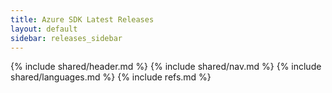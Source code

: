 ```yaml
---
title: Azure SDK Latest Releases
layout: default
sidebar: releases_sidebar
---
```

{% include shared/header.md %}
{% include shared/nav.md %}
{% include shared/languages.md %}
{% include refs.md %}